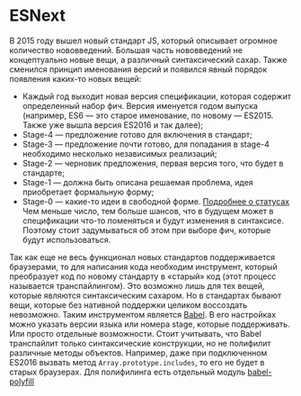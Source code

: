 # ESNext

В 2015 году вышел новый стандарт JS, который описывает огромное
количество нововведений. Большая часть нововведений не концептуально
новые вещи, а различный синтаксический сахар.
Также сменился принцип именования версий и появился явный порядок
появления каких-то новых вещей:
- Каждый год выходит новая версия спецификации, которая содержит
  определенный набор фич. Версия именуется годом выпуска
  (например, ES6 — это старое именование, по новому — ES2015.
  Также уже вышла версия ES2016 и так далее);
- Stage-4 — предложение готово для включения в стандарт;
- Stage-3 — предложение почти готово, для попадания в stage-4
  необходимо несколько независимых реализаций;
- Stage-2 — черновик предложения, первая версия того, что будет в стандарте;
- Stage-1 — должна быть описана решаемая проблема,
  идея приобретает формальную форму;
- Stage-0 — какие-то идеи в свободной форме.
[Подробнее о статусах](http://www.2ality.com/2015/11/tc39-process.html)
Чем меньше число, тем больше шансов, что в будущем может в спецификации
что-то поменяться и будут изменения в синтаксисе.
Поэтому стоит задумываться об этом при выборе фич, которые будут использоваться.

Так как еще не весь функционал новых стандартов поддерживается браузерами,
то для написания кода необходим инструмент, который преобразует код по новому
стандарту в «старый» код (этот процесс называется транспайлингом).
Это возможно лишь для тех вещей, которые являются синтаксическим сахаром.
Но в стандартах бывают вещи, которые без нативной поддержки целиком
воссоздать невозможно.
Таким инструментом является [Babel](https://babeljs.io/).
В его настройках можно указать версии языка или номера stage,
которые поддерживать. Или просто отдельные возможности.
Стоит учитывать, что Babel транспайлит только синтаксические конструкции,
но не полифилит различные методы объектов. Например, даже при
подключенном ES2016 вызвать метод `Array.prototype.includes`,
то его не будет в старых браузерах.
Для полифилинга есть отдельный модуль [babel-polyfill](https://babeljs.io/docs/usage/polyfill/)
